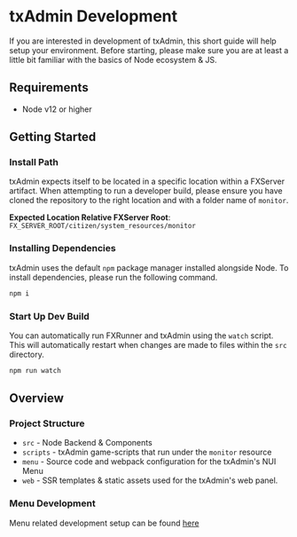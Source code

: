 # txAdmin Development

If you are interested in development of txAdmin, this short guide 
will help setup your environment. Before starting, please make sure you
are at least a little bit familiar with the basics of Node ecosystem
& JS.

## Requirements
* Node v12 or higher

## Getting Started

### Install Path

txAdmin expects itself to be located in a specific location within a 
FXServer artifact. When attempting to run a developer build, please ensure
you have cloned the repository to the right location and with a folder name
of `monitor`.

**Expected Location Relative FXServer Root**: 
`FX_SERVER_ROOT/citizen/system_resources/monitor`

### Installing Dependencies

txAdmin uses the default `npm` package manager installed alongside
Node. To install dependencies, please run the following command.

```sh
npm i
```

### Start Up Dev Build
You can automatically run FXRunner and txAdmin using the `watch` script.
This will automatically restart when changes are made to files
within the `src` directory.

```sh
npm run watch
```

## Overview

### Project Structure

* `src` - Node Backend & Components
* `scripts` - txAdmin game-scripts that run under the `monitor` resource
* `menu` - Source code and webpack configuration for the txAdmin's NUI Menu
* `web` - SSR templates & static assets used for the txAdmin's web panel.

### Menu Development
Menu related development setup can be found [here](https://github.com/tabarra/txAdmin/blob/master/docs/menu.md#development)